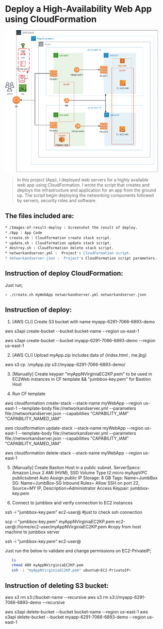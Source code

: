 # Deploy a High-Availability Web App using CloudFormation 

![img-1](Images-of-result-deploy/p2-schematicDesign.png)

> In this project (App), I deployed web servers for a highly available web app using CloudFormation.
> I wrote the script that creates and deploys the infrastructure and application for an app from the ground up.
> The script begin deploying the networking components followed by servers, security roles and software.

## The files included are:
```sh
* /Images-of-result-deploy : Screenshot the result of deploy.
* /App : App Code
* create.sh : Cloudformation create stack script. 
* update.sh : Cloudformation update stack script.
* destroy.sh : Cloudformation delete stack script.
* networkandserver.yml :  Project's CloudFormation script.
* networkandserver.json :  Project's CloudFormation script parameters.
```
## Instruction of deploy CloudFormation:

Just run;
```sh
> ./create.sh myWebApp networkandserver.yml networkandserver.json
```

## Instruction of deploy:

1. [AWS CLI] Create S3 bucket with name myapp-6291-7066-6893-demo

aws s3api create-bucket --bucket bucket-name --region us-east-1

aws s3api create-bucket --bucket myapp-6291-7066-6893-demo --region us-east-1

2. [AWS CLI] Upload myApp.zip includes data of {index.html , me.jbg}

aws s3 cp .\myApp.zip s3://myapp-6291-7066-6893-demo/

3. [Manually] Create keypair "myAppNVirginiaEC2KP.pem" to be used in EC2Web instances in CF template && "jumbbox-key.pem" for Bastion Host

4. Run CF template

aws cloudformation create-stack  --stack-name myWebApp --region us-east-1 --template-body file://networkandserver.yml --parameters file://networkandserver.json --capabilities "CAPABILITY_IAM" "CAPABILITY_NAMED_IAM"
 
aws cloudformation update-stack  --stack-name myWebApp --region us-east-1 --template-body file://networkandserver.yml --parameters file://networkandserver.json --capabilities "CAPABILITY_IAM" "CAPABILITY_NAMED_IAM" 

aws cloudformation delete-stack  --stack-name myWebApp --region us-east-1  

5. [Manually] Create Bastion Host in a public subnet.
	ServerSpecs:
		Amazon Linux 2 AMI (HVM), SSD Volume Type
		t2.micro
		myAppVPC
		publicsubnet
		Auto Assign public IP
	Storage:
		8 GB
	Tags:
		Name=JumbBox
	SG:
		Name=JumbBox-SG
		Inbound Rules= Allow SSH on port 22, Source=MY IP, Description=Administrator Access
	Keypair:
		jumbbox-key.pem
		
6. Connect to jumbbox and verify connection to EC2 instances

ssh -i "jumbbox-key.pem" ec2-user@<JumbBox PublicIP>  #just to check ssh connection

scp -i "jumbbox-key.pem" myAppNVirginiaEC2KP.pem ec2-uer@<JumbBox PublicIP>:/home/ec2-user/myAppNVirginiaEC2KP.pem   #copy from host machine to jumbbox server

ssh -i "jumbbox-key.pem" ec2-user@<JumbBox PublicIP>

Just run the below to validate and change permissions on EC2-PrivateIP;
```sh
   ls
   chmod 400 myAppNVirginiaEC2KP.pem
   ssh -i "myAppNVirginiaEC2KP.pem" ubuntu@<EC2-PrivateIP>
```
## Instruction of deleting S3 bucket:
aws s3 rm s3://bucket-name --recursive
aws s3 rm s3://myapp-6291-7066-6893-demo --recursive

aws s3api delete-bucket --bucket bucket-name --region us-east-1
aws s3api delete-bucket --bucket myapp-6291-7066-6893-demo --region us-east-1